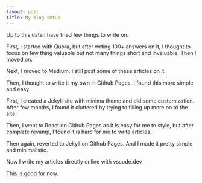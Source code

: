 ```yaml
---
layout: post
title: My blog setup
---
```


Up to this date I have tried few things to write on.

First, I started with Quora, but after wrting 100+ answers on it, I thought to focus on few thing valuable but not many things short and invaluable. Then I moved on.

Next, I moved to Medium. I still post some of these articles on it.

Then, I thought to write it my own in Github Pages. I found this more simple and easy.

First, I created a Jekyll site with minima theme and did some customization. After few months, I found it cluttered by trying to filiing up more on to the site.

Then, I went to React on Github Pages as it is easy for me to style, but after complete revamp, I found it is hard for me to write articles.

Then again, reverted to Jekyll on Github Pages. And I made it pretty simple and minimalistic.

Now I write my articles directly online with vscode.dev

This is good for now.